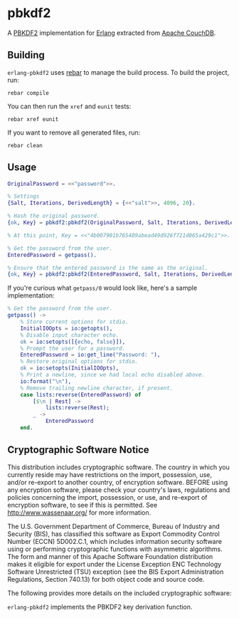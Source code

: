 pbkdf2
======

A [PBKDF2](http://en.wikipedia.org/wiki/PBKDF2) implementation for [Erlang](http://www.erlang.org) extracted from [Apache CouchDB](http://couchdb.apache.org).

Building
--------

`erlang-pbkdf2` uses [rebar](https://hub.fastgit.org/rebar/rebar) to manage the build process. To build the project, run:

	rebar compile

You can then run the `xref` and `eunit` tests:

	rebar xref eunit

If you want to remove all generated files, run:

	rebar clean

Usage
-----

```erlang
OriginalPassword = <<"password">>.

% Settings
{Salt, Iterations, DerivedLength} = {<<"salt">>, 4096, 20}.

% Hash the original password.
{ok, Key} = pbkdf2:pbkdf2(OriginalPassword, Salt, Iterations, DerivedLength).

% At this point, Key = <<"4b007901b765489abead49d926f721d065a429c1">>.

% Get the password from the user.
EnteredPassword = getpass().

% Ensure that the entered password is the same as the original.
{ok, Key} = pbkdf2:pbkdf2(EnteredPassword, Salt, Iterations, DerivedLength).
```

If you're curious what `getpass/0` would look like, here's a sample implementation:

```erlang
% Get the password from the user.
getpass() ->
	% Store current options for stdio.
	InitialIOOpts = io:getopts(),
	% Disable input character echo.
	ok = io:setopts([{echo, false}]),
	% Prompt the user for a password.
	EnteredPassword = io:get_line("Password: "),
	% Restore original options for stdio.
	ok = io:setopts(InitialIOOpts),
	% Print a newline, since we had local echo disabled above.
	io:format("\n"),
	% Remove trailing newline character, if present.
	case lists:reverse(EnteredPassword) of
		[$\n | Rest] ->
			lists:reverse(Rest);
		_ ->
			EnteredPassword
	end.
```


Cryptographic Software Notice
-----------------------------

This distribution includes cryptographic software. The country in which you
currently reside may have restrictions on the import, possession, use, and/or
re-export to another country, of encryption software. BEFORE using any
encryption software, please check your country's laws, regulations and policies
concerning the import, possession, or use, and re-export of encryption software,
to see if this is permitted. See <http://www.wassenaar.org/> for more
information.

The U.S. Government Department of Commerce, Bureau of Industry and Security
(BIS), has classified this software as Export Commodity Control Number (ECCN)
5D002.C.1, which includes information security software using or performing
cryptographic functions with asymmetric algorithms. The form and manner of this
Apache Software Foundation distribution makes it eligible for export under the
License Exception ENC Technology Software Unrestricted (TSU) exception (see the
BIS Export Administration Regulations, Section 740.13) for both object code and
source code.

The following provides more details on the included cryptographic software:

`erlang-pbkdf2` implements the PBKDF2 key derivation function.
